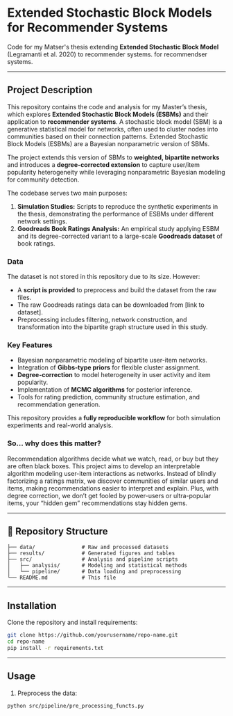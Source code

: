 # Extended Stochastic Block Models for Recommender Systems

Code for my Matser's thesis extending **Extended Stochastic Block Model** (Legramanti et al. 2020) to recommender systems.  for recommendser systems.

---
## Project Description

This repository contains the code and analysis for my Master’s thesis, which explores **Extended Stochastic Block Models (ESBMs)** and their application to **recommender systems**. A stochastic block model (SBM) is a generative statistical model for networks, often used to cluster nodes into communities based on their connection patterns. Extended Stochastic Block Models (ESBMs) are a Bayesian nonparametric version of SBMs.

The project extends this version of SBMs to **weighted, bipartite networks** and introduces a **degree-corrected extension** to capture user/item popularity heterogeneity while leveraging nonparametric Bayesian modeling for community detection.

The codebase serves two main purposes:
1. **Simulation Studies:** Scripts to reproduce the synthetic experiments in the thesis, demonstrating the performance of ESBMs under different network settings.
2. **Goodreads Book Ratings Analysis:** An empirical study applying ESBM and its degree-corrected variant to a large-scale **Goodreads dataset** of book ratings.

### Data
The dataset is not stored in this repository due to its size. However:
- A **script is provided** to preprocess and build the dataset from the raw files.
- The raw Goodreads ratings data can be downloaded from [link to dataset].
- Preprocessing includes filtering, network construction, and transformation into the bipartite graph structure used in this study.

### Key Features
- Bayesian nonparametric modeling of bipartite user-item networks.
- Integration of **Gibbs-type priors** for flexible cluster assignment.
- **Degree-correction** to model heterogeneity in user activity and item popularity.
- Implementation of **MCMC algorithms** for posterior inference.
- Tools for rating prediction, community structure estimation, and recommendation generation.

This repository provides a **fully reproducible workflow** for both simulation experiments and real-world analysis.

### So... why does this matter? 
Recommendation algorithms decide what we watch, read, or buy but they are often black boxes. This project aims to develop an interpretable algorithm modeling user-item interactions as networks. Instead of blindly factorizing a ratings matrix, we discover communities of similar users and items, making recommendations easier to interpret and explain. Plus, with degree correction, we don’t get fooled by power-users or ultra-popular items, your “hidden gem” recommendations stay hidden gems.

---

## 📂 Repository Structure

```text
├── data/               # Raw and processed datasets
├── results/            # Generated figures and tables
├── src/                # Analysis and pipeline scripts
│   ├── analysis/       # Modeling and statistical methods
│   └── pipeline/       # Data loading and preprocessing
└── README.md           # This file
```
---

## Installation
Clone the repository and install requirements:
```bash
git clone https://github.com/yourusername/repo-name.git
cd repo-name
pip install -r requirements.txt
```

---

## Usage
1. Preprocess the data:
```bash
python src/pipeline/pre_processing_functs.py
``` 
